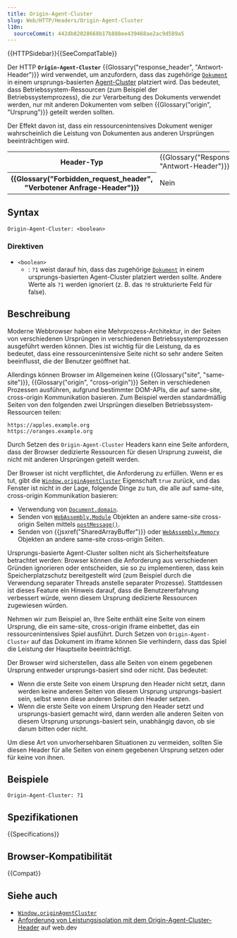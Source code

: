 ```yaml
---
title: Origin-Agent-Cluster
slug: Web/HTTP/Headers/Origin-Agent-Cluster
l10n:
  sourceCommit: 442db82028668b17b888ee439468ae2ac9d589a5
---
```


{{HTTPSidebar}}{{SeeCompatTable}}

Der HTTP **`Origin-Agent-Cluster`** {{Glossary("response_header", "Antwort-Header")}} wird verwendet, um anzufordern, dass das zugehörige [`Dokument`](/de/docs/Web/API/Document) in einem ursprungs-basierten [Agent-Cluster](https://tc39.es/ecma262/#sec-agent-clusters) platziert wird. Das bedeutet, dass Betriebssystem-Ressourcen (zum Beispiel der Betriebssystemprozess), die zur Verarbeitung des Dokuments verwendet werden, nur mit anderen Dokumenten vom selben {{Glossary("origin", "Ursprung")}} geteilt werden sollten.

Der Effekt davon ist, dass ein ressourcenintensives Dokument weniger wahrscheinlich die Leistung von Dokumenten aus anderen Ursprüngen beeinträchtigen wird.

<table class="properties">
  <tbody>
    <tr>
      <th scope="row">Header-Typ</th>
      <td>{{Glossary("Response_header", "Antwort-Header")}}</td>
    </tr>
    <tr>
      <th scope="row">{{Glossary("Forbidden_request_header", "Verbotener Anfrage-Header")}}</th>
      <td>Nein</td>
    </tr>
  </tbody>
</table>

## Syntax

```http
Origin-Agent-Cluster: <boolean>
```

### Direktiven

- `<boolean>`
  - : `?1` weist darauf hin, dass das zugehörige [`Dokument`](/de/docs/Web/API/Document) in einem ursprungs-basierten Agent-Cluster platziert werden sollte.
    Andere Werte als `?1` werden ignoriert (z. B. das `?0` strukturierte Feld für false).

## Beschreibung

Moderne Webbrowser haben eine Mehrprozess-Architektur, in der Seiten von verschiedenen Ursprüngen in verschiedenen Betriebssystemprozessen ausgeführt werden können. Dies ist wichtig für die Leistung, da es bedeutet, dass eine ressourcenintensive Seite nicht so sehr andere Seiten beeinflusst, die der Benutzer geöffnet hat.

Allerdings können Browser im Allgemeinen keine {{Glossary("site", "same-site")}}, {{Glossary("origin", "cross-origin")}} Seiten in verschiedenen Prozessen ausführen, aufgrund bestimmter DOM-APIs, die auf same-site, cross-origin Kommunikation basieren. Zum Beispiel werden standardmäßig Seiten von den folgenden zwei Ursprüngen dieselben Betriebssystem-Ressourcen teilen:

```plain
https://apples.example.org
https://oranges.example.org
```

Durch Setzen des `Origin-Agent-Cluster` Headers kann eine Seite anfordern, dass der Browser dedizierte Ressourcen für diesen Ursprung zuweist, die nicht mit anderen Ursprüngen geteilt werden.

Der Browser ist nicht verpflichtet, die Anforderung zu erfüllen. Wenn er es tut, gibt die [`Window.originAgentCluster`](/de/docs/Web/API/Window/originAgentCluster) Eigenschaft `true` zurück, und das Fenster ist nicht in der Lage, folgende Dinge zu tun, die alle auf same-site, cross-origin Kommunikation basieren:

- Verwendung von [`Document.domain`](/de/docs/Web/API/Document/domain).
- Senden von [`WebAssembly.Module`](/de/docs/WebAssembly/Reference/JavaScript_interface/Module) Objekten an andere same-site cross-origin Seiten mittels [`postMessage()`](/de/docs/Web/API/Window/postMessage).
- Senden von {{jsxref("SharedArrayBuffer")}} oder [`WebAssembly.Memory`](/de/docs/WebAssembly/Reference/JavaScript_interface/Memory) Objekten an andere same-site cross-origin Seiten.

Ursprungs-basierte Agent-Cluster sollten nicht als Sicherheitsfeature betrachtet werden: Browser können die Anforderung aus verschiedenen Gründen ignorieren oder entscheiden, sie so zu implementieren, dass kein Speicherplatzschutz bereitgestellt wird (zum Beispiel durch die Verwendung separater Threads anstelle separater Prozesse). Stattdessen ist dieses Feature ein Hinweis darauf, dass die Benutzererfahrung verbessert würde, wenn diesem Ursprung dedizierte Ressourcen zugewiesen würden.

Nehmen wir zum Beispiel an, Ihre Seite enthält eine Seite von einem Ursprung, die ein same-site, cross-origin iframe einbettet, das ein ressourcenintensives Spiel ausführt. Durch Setzen von `Origin-Agent-Cluster` auf das Dokument im iframe können Sie verhindern, dass das Spiel die Leistung der Hauptseite beeinträchtigt.

Der Browser wird sicherstellen, dass alle Seiten von einem gegebenen Ursprung entweder ursprungs-basiert sind oder nicht. Das bedeutet:

- Wenn die erste Seite von einem Ursprung den Header nicht setzt, dann werden keine anderen Seiten von diesem Ursprung ursprungs-basiert sein, selbst wenn diese anderen Seiten den Header setzen.
- Wenn die erste Seite von einem Ursprung den Header setzt und ursprungs-basiert gemacht wird, dann werden alle anderen Seiten von diesem Ursprung ursprungs-basiert sein, unabhängig davon, ob sie darum bitten oder nicht.

Um diese Art von unvorhersehbaren Situationen zu vermeiden, sollten Sie diesen Header für alle Seiten von einem gegebenen Ursprung setzen oder für keine von ihnen.

## Beispiele

```http
Origin-Agent-Cluster: ?1
```

## Spezifikationen

{{Specifications}}

## Browser-Kompatibilität

{{Compat}}

## Siehe auch

- [`Window.originAgentCluster`](/de/docs/Web/API/Window/originAgentCluster)
- [Anforderung von Leistungsisolation mit dem Origin-Agent-Cluster-Header](https://web.dev/articles/origin-agent-cluster) auf web.dev
